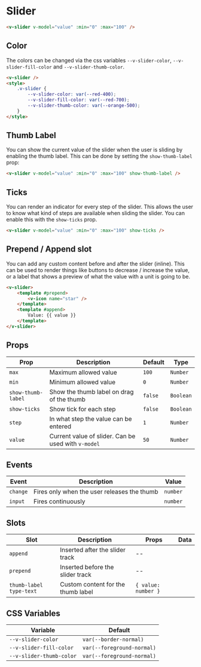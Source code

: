 # Slider

```html
<v-slider v-model="value" :min="0" :max="100" />
```

## Color

The colors can be changed via the css variables `--v-slider-color`, `--v-slider-fill-color` and `--v-slider-thumb-color`.

```html
<v-slider />
<style>
	.v-slider {
		--v-slider-color: var(--red-400);
		--v-slider-fill-color: var(--red-700);
		--v-slider-thumb-color: var(--orange-500);
	}
</style>
```

## Thumb Label

You can show the current value of the slider when the user is sliding by enabling the thumb label. This can be done by setting the `show-thumb-label` prop:

```html
<v-slider v-model="value" :min="0" :max="100" show-thumb-label />
```

## Ticks

You can render an indicator for every step of the slider. This allows the user to know what kind of steps are available when sliding the slider. You can enable this with the `show-ticks` prop.

```html
<v-slider v-model="value" :min="0" :max="100" show-ticks />
```

## Prepend / Append slot

You can add any custom content before and after the slider (inline). This can be used to render things like buttons to decrease / increase the value, or a label that shows a preview of what the value with a unit is going to be.

```html
<v-slider>
	<template #prepend>
		<v-icon name="star" />
	</template>
	<template #append>
		Value: {{ value }}
	</template>
</v-slider>
```

## Props
| Prop               | Description                                         | Default | Type      |
|--------------------|-----------------------------------------------------|---------|-----------|
| `max`              | Maximum allowed value                               | `100`   | `Number`  |
| `min`              | Minimum allowed value                               | `0`     | `Number`  |
| `show-thumb-label` | Show the thumb label on drag of the thumb           | `false` | `Boolean` |
| `show-ticks`       | Show tick for each step                             | `false` | `Boolean` |
| `step`             | In what step the value can be entered               | `1`     | `Number`  |
| `value`            | Current value of slider. Can be used with `v-model` | `50`    | `Number`  |

## Events
| Event    | Description                                 | Value    |
|----------|---------------------------------------------|----------|
| `change` | Fires only when the user releases the thumb | `number` |
| `input`  | Fires continuously                          | `number` |

## Slots
| Slot                    | Description                        | Props               | Data |
|-------------------------|------------------------------------|---------------------|------|
| `append`                | Inserted after the slider track    | --                  |      |
| `prepend`               | Inserted before the slider track   | --                  |      |
| `thumb-label type-text` | Custom content for the thumb label | `{ value: number }` |      |

## CSS Variables
| Variable                 | Default                    |
|--------------------------|----------------------------|
| `--v-slider-color`       | `var(--border-normal)`     |
| `--v-slider-fill-color`  | `var(--foreground-normal)` |
| `--v-slider-thumb-color` | `var(--foreground-normal)` |
